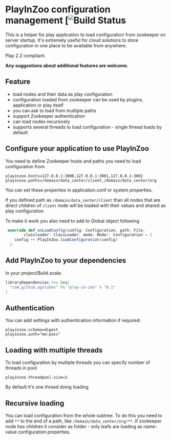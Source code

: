 # PlayInZoo configuration management [![Build Status](https://travis-ci.org/agolubev/playinzoo.svg?branch=master)
This is a helper for play application to load configuration from zookeeper on server startup.
It's extremely useful for cloud solutions to store configuration in one place to be available from anywhere.

Play 2.2 compliant.

**Any suggestions about additional features are welcome.**

## Feature
 - load nodes and their data as play configuration 
 - configuration loaded from zookeeper can be used by plugins, application or play itself
 - you can ask to load from multiple paths
 - support Zookeeper authentication
 - can load nodes recursively
 - supports several threads to load configuration - single thread loads by default
 
## Configure your application to use PlayInZoo
You need to define Zookeeper hosts and paths you need to load configuration from

```
playinzoo.hosts=127.0.0.1:3000,127.0.0.1:3001,127.0.0.1:3002
playinzoo.paths=/domain/data_center/client,/domain/data_center/org
```
You can set these properties in application.conf or system properties.

If you defined path as `/domain/data_center/client` than all nodes that are direct children of `client` node
will be loaded with their values and shared as play configuration

To make it work you also need to add to Global object following

```scala
 override def onLoadConfig(config: Configuration, path: File, 
        classloader: ClassLoader, mode: Mode): Configuration = {
    config ++ PlayInZoo.loadConfiguration(config)
  }
```

## Add PlayInZoo to your dependencies

In your project/Build.scala:
```scala
libraryDependencies ++= Seq(
  "com.github.agolubev" %% "play-in-zoo" % "0.1"
)
```

## Authentication
You can add settings with authentication information if required:
```
playinzoo.schema=digest
playinzoo.auth="me:pass"
```

## Loading with multiple threads
To load configuration by multiple threads you can specify number of threads in pool
```
playinzoo.threadpool.size=3
```
By default it's one thread doing loading

## Recursive loading
You can load configuration from the whole subtree. To do this you need to add `**` to the 
end of a path, like `/domain/data_center/org/**`. If zookeeper node has children it consider as folder -
only leafs are loading as name-value configuration properties.